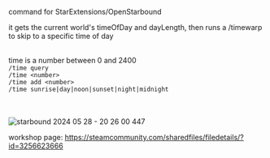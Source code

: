 command for StarExtensions/OpenStarbound

it gets the current world's timeOfDay and dayLength, then runs a /timewarp to skip to a specific time of day

<br>time is a number between 0 and 2400<br>
`/time query`<br>
`/time <number>`<br>
`/time add <number>`<br>
`/time sunrise|day|noon|sunset|night|midnight`<br><br><br>

![starbound 2024 05 28 - 20 26 00 447](https://github.com/bongus-jive/TimeControlCommand/assets/27874300/fe65b461-f1e9-4a9b-97a7-c9e68fe94162)

workshop page: https://steamcommunity.com/sharedfiles/filedetails/?id=3256623666
